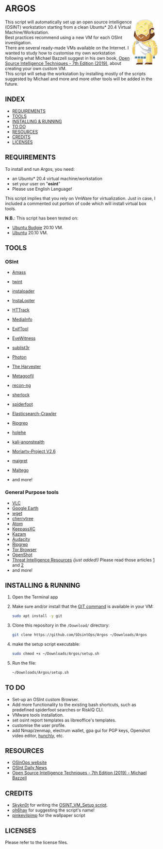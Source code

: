 # ARGOS
<img align="right" width="86" height="150" src="https://github.com/SOsintOps/Argos/blob/master/multimedia/images/scribblenauts-argos.png">

This script will automatically set up an open source intelligence (OSINT) workstation starting from a clean Ubuntu* 20.4 Virtual Machine/Workstation.\
Best practices recommend using a new VM for each OSInt investigation.\
There are several ready-made VMs available on the Internet. I wanted to study how to customise my own workstation following what Michael Bazzell suggest in his own book, [Open Source Intelligence Techniques - 7th Edition (2019)](https://inteltechniques.com/book1.html), about creating your own custom VM.\
This script will setup the workstation by installing mostly of the scripts suggested by Michael and more and more other tools will be added in the future.

## INDEX
- [REQUIREMENTS](https://github.com/SOsintOps/Argos/blob/master/README.md#REQUIREMENTS)
- [TOOLS](https://github.com/SOsintOps/Argos/blob/master/README.md#TOOLS)
- [INSTALLING & RUNNING](https://github.com/SOsintOps/Argos#installing--running)
- [TO DO](https://github.com/SOsintOps/Argos#to-do)
- [RESOURCES](https://github.com/SOsintOps/Argos/blob/master/README.md#resources)
- [CREDITS](https://github.com/SOsintOps/Argos#credits)
- [LICENSES](https://github.com/SOsintOps/Argos#licenses)


## REQUIREMENTS
To install and run Argos, you need:
- an Ubuntu* 20.4 virtual machine/workstation
- set your user on "**osint**"
- Please use English Language!

This script implies that you rely on VmWare for virtualization. Just in case, I included a commented out portion of code which will install virtual box tools. 

**N.B.**: This script has been tested on:
- [Ubuntu Budgie](https://ubuntubudgie.org/) 20.10 VM.
- [Ubuntu](https://ubuntu.com/download) 20.10 VM.

## TOOLS

### OSInt
- [Amass](https://github.com/OWASP/Amass)
- [twint](https://github.com/twintproject/twint)
- [instaloader](https://instaloader.github.io/)
- [InstaLooter](https://github.com/althonos/InstaLooter)
- [HTTrack](https://www.httrack.com/)
- [MediaInfo](https://mediaarea.net/en/MediaInfo/Download/Ubuntu)
- [ExifTool](https://github.com/pandastream/libimage-exiftool-perl-9.27)
- [EyeWitness](https://github.com/ChrisTruncer/EyeWitness)
- [sublist3r](https://github.com/aboul3la/Sublist3r)
- [Photon](https://github.com/s0md3v/Photon)
- [The Harvester](https://github.com/laramies/theHarvester)
- [Metagoofil](https://github.com/opsdisk/metagoofil)
- [recon-ng](https://github.com/lanmaster53/recon-ng)
- [sherlock](https://github.com/sherlock-project/sherlock)
- [spiderfoot](https://github.com/smicallef/spiderfoot)
- [Elasticsearch-Crawler](https://github.com/AmIJesse/Elasticsearch-Crawler)
- [Ripgrep](https://github.com/BurntSushi/ripgrep)
- [holehe](https://github.com/megadose/holehe)
- [kali-anonstealth](https://github.com/Und3rf10w/kali-anonsurf)
- [Moriarty-Project V2.6](https://github.com/AzizKpln/Moriarty-Project)
- [maigret](https://github.com/soxoj/maigret)
- [Maltego](https://www.maltego.com/)

- and more!

### General Purpose tools
- [VLC](https://www.videolan.org/vlc/index.html)
- [Google Earth](https://www.google.com/earth/versions/#earth-pro)
- [wget](https://www.gnu.org/software/wget/)
- [cherrytree](https://www.giuspen.com/cherrytree/)
- [Atom](https://atom.io/)
- [KeepassXC](https://keepassxc.org/)
- [Kazam](https://launchpad.net/kazam)
- [Audacity](https://www.audacityteam.org/)
- [Ripgrep](https://github.com/BurntSushi/ripgrep)
- [Tor Browser](https://www.torproject.org/)
- [OpenShot](https://www.openshot.org/)
- [Threat Intelligence Resources](https://github.com/pstirparo/threatintel-resources) *(just added!)* Please read those articles [1](https://isc.sans.edu/forums/diary/Analysis+of+Competing+Hypotheses+ACH+part+1/22460/) and [2](https://isc.sans.edu/forums/diary/Analysis+of+Competing+Hypotheses+WCry+and+Lazarus+ACH+part+2/22470/)
- and more!


## INSTALLING & RUNNING
1) Open the Terminal app

2) Make sure and/or install that the [GIT command](https://linuxize.com/post/how-to-install-git-on-ubuntu-20-04/) is available in your VM:
    ```bash
    sudo apt install -y git
    ```
3) Clone this repository in the ```/Download/``` directory: 
    ```bash
    git clone https://github.com/SOsintOps/Argos ~/Downloads/Argos
    ```

4) make the setup script executable:
    ```bash
    sudo chmod +x ~/Downloads/Argos/setup.sh
    ```

5) Run the file:
    ```bash
    ~/Downloads/Argos/setup.sh
    ```

## TO DO
- Set-up an OSInt custom Browser.
- Add more functionality to the existing bash shortcuts, such as predefined spiderfoot searches or RiskIQ CLI. 
- VMware tools installation.
- set osint report templates as libreoffice's templates.
- customise the user profile.
- add Nmap/zenmap, electrum wallet, gpa gui for PGP keys, Openshot video editor, [hunchly](https://www.hunch.ly/), etc.

## RESOURCES
- [OSInOps website](https://osintops.com/en/)
- [OSInt Daily News](https://t.me/Osintlatestnews)
- [Open Source Intelligence Techniques - 7th Edition (2019) - Michael Bazzell](https://inteltechniques.com/book1.html)

## CREDITS 
- [Skykn0t](https://github.com/Skykn0t) for writing the [OSINT_VM_Setup script](https://github.com/Skykn0t/OSINT_VM_Setup).
- [oh6hay](https://github.com/oh6hay) for suggesting the script's name!
- [pinkevilpimp](https://github.com/pinkevilpimp) for the wallpaper script

## LICENSES
Please refer to the license files.
